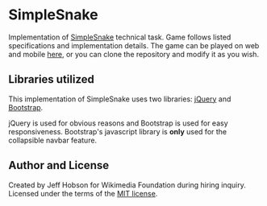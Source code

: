 SimpleSnake
===========
Implementation of [SimpleSnake][1] technical task. Game follows listed specifications and implementation details.
The game can be played on web and mobile [here][2], or you can clone the repository and modify it as you wish.

Libraries utilized
------------------
This implementation of SimpleSnake uses two libraries: [jQuery][3] and [Bootstrap][4].

jQuery is used for obvious reasons and Bootstrap is used for easy responsiveness. Bootstrap's javascript library is **only** used for the collapsible navbar feature.

Author and License
------------------
Created by Jeff Hobson for Wikimedia Foundation during hiring inquiry. Licensed under the terms of the [MIT license][5].

[1]: https://gist.github.com/nyurik/0b68755ed1651105cabf
[2]: http://jeffreyhobson.github.io/snake/
[3]: http://jquery.com/
[4]: http://getbootstrap.com/
[5]: http://en.wikipedia.org/en/MIT_License